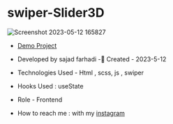 # swiper-Slider3D
![Screenshot 2023-05-12 165827](https://github.com/sajadFarhadi-web/SwiperSlider3D/assets/122044544/523926ec-7479-44a5-8271-ccaef1a16b30)
- [Demo Project]()
- Developed by sajad farhadi
-🦉 Created - 2023-5-12

- Technologies Used - Html , scss, js , swiper
- Hooks Used : useState 
- Role - Frontend
- How to reach me : with my [instagram](https://instagram.com/sajad.farhadi_web) 

